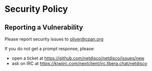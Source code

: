 # Security Policy

## Reporting a Vulnerability

Please report security issues to oliver@cpan.org

If you do not get a prompt response, please:
- open a ticket at https://github.com/netdisco/netdisco/issues/new
- ask on IRC at https://kiwiirc.com/nextclient/irc.libera.chat/netdisco

